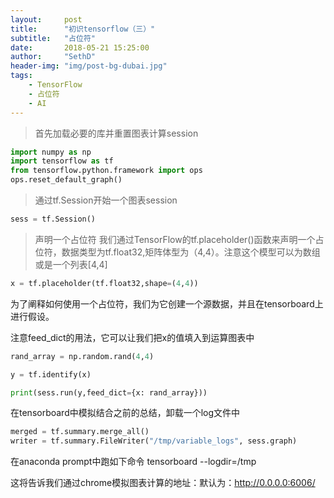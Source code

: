```yaml
---
layout:     post
title:      "初识tensorflow（三）"
subtitle:   "占位符"
date:       2018-05-21 15:25:00
author:     "SethD"
header-img: "img/post-bg-dubai.jpg"
tags:
    - TensorFlow
    - 占位符
    - AI
---
```


> 首先加载必要的库并重置图表计算session

```Python
import numpy as np
import tensorflow as tf
from tensorflow.python.framework import ops
ops.reset_default_graph()
```

> 通过tf.Session开始一个图表session
	
```Python
sess = tf.Session()
```

> 声明一个占位符
我们通过TensorFlow的tf.placeholder()函数来声明一个占位符，数据类型为tf.float32,矩阵体型为（4,4）。注意这个模型可以为数组或是一个列表[4,4]

```Python
x = tf.placeholder(tf.float32,shape=(4,4))
```

为了阐释如何使用一个占位符，我们为它创建一个源数据，并且在tensorboard上进行假设。

注意feed_dict的用法，它可以让我们把x的值填入到运算图表中

 
 ```Python
rand_array = np.random.rand(4,4)

y = tf.identify(x)

print(sess.run(y,feed_dict={x: rand_array}))

```

在tensorboard中模拟结合之前的总结，卸载一个log文件中
 ```Python
merged = tf.summary.merge_all()
writer = tf.summary.FileWriter("/tmp/variable_logs", sess.graph)
```

在anaconda prompt中跑如下命令
tensorboard --logdir=/tmp

这将告诉我们通过chrome模拟图表计算的地址：默认为：http://0.0.0.0:6006/



